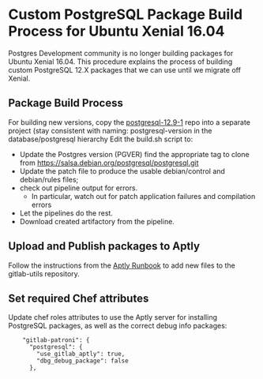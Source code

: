 # Custom PostgreSQL Package Build Process for Ubuntu Xenial 16.04

Postgres Development community is no longer building packages for Ubuntu Xenial 16.04.
This procedure explains the process of building custom PostgreSQL 12.X packages that we can use until we migrate off Xenial.

## Package Build Process

For building new versions, copy the [postgresql-12.9-1](https://gitlab.com/gitlab-com/gl-infra/database/postgresql/postgresql-12.9-1/-/blob/main/README.md) repo into a separate project (stay consistent with naming: postgresql-version in the database/postgresql hierarchy
Edit the build.sh script to:

* Update the Postgres version (PGVER)
find the appropriate tag to clone from <https://salsa.debian.org/postgresql/postgresql.git>
* Update the patch file to produce the usable debian/control and debian/rules files;
* check out pipeline output for errors.
  * In particular, watch out for patch application failures and compilation errors
* Let the pipelines do the rest.
* Download created artifactory from the pipeline.

## Upload and Publish packages to Aptly

Follow the instructions from the [Aptly Runbook](../uncategorized/aptly.md) to add new files to the gitlab-utils repository.

## Set required Chef attributes

Update chef roles attributes to use the Aptly server for installing PostgreSQL packages, as well as the correct debug info packages:

```
    "gitlab-patroni": {
      "postgresql": {
        "use_gitlab_aptly": true,
        "dbg_debug_package": false
      },
```
